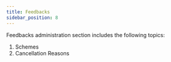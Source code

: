 ```yaml
---
title: Feedbacks
sidebar_position: 8
---
```


Feedbacks administration section includes the following topics:

1. Schemes
2. Cancellation Reasons